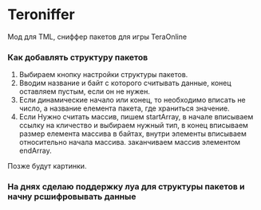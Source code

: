 # Teroniffer
Мод для TML, сниффер пакетов для игры TeraOnline

### Как добавлять структуру пакетов

1.  Выбираем кнопку настройки структуры пакетов.
2.  Вводим название и байт с которого считывать данные, конец оставляем пустым, если он не нужен.
3.  Если динамические начало или конец, то необходимо вписать не число, а название елемента пакета, где храниться значение.
4.  Если Нужно считать массив, пишем startArray, в начале вписываем ссылку на кличество и выбираем нужный тип, в конец вписываем размер елемента массива в байтах, внутри элементы вписываем относительно начала массива. заканчиваем массив элементом endArray.

Позже будут картинки.

### На днях сделаю поддержку луа для структуры пакетов и начну рсшифровывать данные
